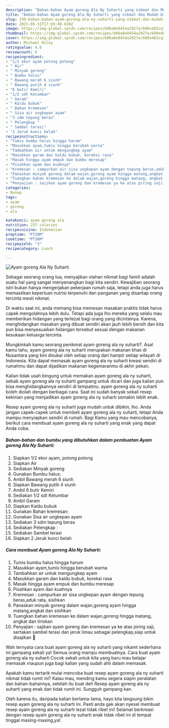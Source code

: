 ```yaml
---
description: "Bahan-bahan Ayam goreng Ala Ny Suharti yang nikmat dan Mudah Dibuat"
title: "Bahan-bahan Ayam goreng Ala Ny Suharti yang nikmat dan Mudah Dibuat"
slug: 199-bahan-bahan-ayam-goreng-ala-ny-suharti-yang-nikmat-dan-mudah-dibuat
date: 2021-05-31T17:03:49.630Z
image: https://img-global.cpcdn.com/recipes/b06a8e0454a2927e/680x482cq70/ayam-goreng-ala-ny-suharti-foto-resep-utama.jpg
thumbnail: https://img-global.cpcdn.com/recipes/b06a8e0454a2927e/680x482cq70/ayam-goreng-ala-ny-suharti-foto-resep-utama.jpg
cover: https://img-global.cpcdn.com/recipes/b06a8e0454a2927e/680x482cq70/ayam-goreng-ala-ny-suharti-foto-resep-utama.jpg
author: Michael Riley
ratingvalue: 4.6
reviewcount: 6
recipeingredient:
- "1/2 ekor ayam potong potong"
- " Air"
- " Minyak goreng"
- " Bumbu halus"
- " Bawang merah 6 siunh"
- " Bawang putih 4 siunh"
- "6 butir Kemiri"
- "1/2 sdt Ketumbar"
- " Garam"
- " Kaldu bubuk"
- " Bahan kremesan"
- " Sisa air ungkepan ayam"
- "3 sdm tepung beras"
- " Pelengkap "
- " Sambel terasi"
- "2 Jeruk kunci belah"
recipeinstructions:
- "Tumis bumbu halus hingga harum"
- "Masukkan ayam,tumis hingga berubah warna"
- "Tambahkan air untuk mengungkep ayam"
- "Masukkan garam dan kaldu bubuk, koreksi rasa"
- "Masak hingga ayam empuk dan bumbu meresap"
- "Pisahkan ayam dan kuahnya"
- "Kremesan : campurkan air sisa ungkepan ayam dengan tepung beras,aduk rata, sisihkan"
- "Panaskan minyak goreng dalam wajan,goreng ayam hingga matang,angkat dan sisihkan"
- "Tuangkan bahan kremesan ke dalam wajan,goreng hingga matang, angkat dan tiriskan"
- "Penyajian : sajikan ayam goreng dan kremesan ya ke atas piring saji, sertakan sambel terasi dan jeruk limau sebagai pelengkap,siap untuk disajikan 🤗"
categories:
- Resep
tags:
- ayam
- goreng
- ala

katakunci: ayam goreng ala 
nutrition: 237 calories
recipecuisine: Indonesian
preptime: "PT20M"
cooktime: "PT36M"
recipeyield: "3"
recipecategory: Lunch

---
```



![Ayam goreng Ala Ny Suharti](https://img-global.cpcdn.com/recipes/b06a8e0454a2927e/680x482cq70/ayam-goreng-ala-ny-suharti-foto-resep-utama.jpg)

Sebagai seorang orang tua, menyajikan olahan nikmat bagi famili adalah suatu hal yang sangat menyenangkan bagi kita sendiri. Kewajiban seorang istri bukan hanya mengerjakan pekerjaan rumah saja, tetapi anda juga harus memastikan keperluan nutrisi terpenuhi dan panganan yang disantap orang tercinta mesti nikmat.

Di waktu  saat ini, anda memang bisa memesan masakan praktis tidak harus capek mengolahnya lebih dulu. Tetapi ada juga lho mereka yang selalu mau memberikan hidangan yang terlezat bagi orang yang dicintainya. Karena, menghidangkan masakan yang dibuat sendiri akan jauh lebih bersih dan kita pun bisa menyesuaikan hidangan tersebut sesuai dengan makanan kesukaan keluarga tercinta. 



Mungkinkah kamu seorang penikmat ayam goreng ala ny suharti?. Asal kamu tahu, ayam goreng ala ny suharti merupakan makanan khas di Nusantara yang kini disukai oleh setiap orang dari hampir setiap wilayah di Indonesia. Kita dapat memasak ayam goreng ala ny suharti kreasi sendiri di rumahmu dan dapat dijadikan makanan kegemaranmu di akhir pekan.

Kalian tidak usah bingung untuk memakan ayam goreng ala ny suharti, sebab ayam goreng ala ny suharti gampang untuk dicari dan juga kalian pun bisa menghidangkannya sendiri di tempatmu. ayam goreng ala ny suharti boleh diolah dengan berbagai cara. Saat ini sudah banyak sekali resep kekinian yang menjadikan ayam goreng ala ny suharti semakin lebih enak.

Resep ayam goreng ala ny suharti juga mudah untuk dibikin, lho. Anda jangan capek-capek untuk membeli ayam goreng ala ny suharti, tetapi Anda mampu menyiapkan sendiri di rumah. Bagi Kamu yang mau mencobanya, berikut cara membuat ayam goreng ala ny suharti yang enak yang dapat Anda coba.

<!--inarticleads1-->

##### Bahan-bahan dan bumbu yang dibutuhkan dalam pembuatan Ayam goreng Ala Ny Suharti:

1. Siapkan 1/2 ekor ayam, potong potong
1. Siapkan  Air
1. Sediakan  Minyak goreng
1. Gunakan  Bumbu halus:
1. Ambil  Bawang merah 6 siunh
1. Siapkan  Bawang putih 4 siunh
1. Ambil 6 butir Kemiri
1. Sediakan 1/2 sdt Ketumbar
1. Ambil  Garam
1. Siapkan  Kaldu bubuk
1. Gunakan  Bahan kremesan:
1. Gunakan  Sisa air ungkepan ayam
1. Sediakan 3 sdm tepung beras
1. Sediakan  Pelengkap :
1. Sediakan  Sambel terasi
1. Siapkan 2 Jeruk kunci belah




<!--inarticleads2-->

##### Cara membuat Ayam goreng Ala Ny Suharti:

1. Tumis bumbu halus hingga harum
1. Masukkan ayam,tumis hingga berubah warna
1. Tambahkan air untuk mengungkep ayam
1. Masukkan garam dan kaldu bubuk, koreksi rasa
1. Masak hingga ayam empuk dan bumbu meresap
1. Pisahkan ayam dan kuahnya
1. Kremesan : campurkan air sisa ungkepan ayam dengan tepung beras,aduk rata, sisihkan
1. Panaskan minyak goreng dalam wajan,goreng ayam hingga matang,angkat dan sisihkan
1. Tuangkan bahan kremesan ke dalam wajan,goreng hingga matang, angkat dan tiriskan
1. Penyajian : sajikan ayam goreng dan kremesan ya ke atas piring saji, sertakan sambel terasi dan jeruk limau sebagai pelengkap,siap untuk disajikan 🤗




Wah ternyata cara buat ayam goreng ala ny suharti yang nikamt sederhana ini gampang sekali ya! Semua orang mampu membuatnya. Cara buat ayam goreng ala ny suharti Cocok sekali untuk kita yang baru mau belajar memasak maupun juga bagi kalian yang sudah ahli dalam memasak.

Apakah kamu tertarik mulai mencoba buat resep ayam goreng ala ny suharti nikmat tidak rumit ini? Kalau mau, mending kamu segera siapin peralatan dan bahan-bahannya, setelah itu buat deh Resep ayam goreng ala ny suharti yang enak dan tidak rumit ini. Sungguh gampang kan. 

Oleh karena itu, daripada kalian berlama-lama, hayo kita langsung bikin resep ayam goreng ala ny suharti ini. Pasti anda gak akan nyesel membuat resep ayam goreng ala ny suharti lezat tidak ribet ini! Selamat berkreasi dengan resep ayam goreng ala ny suharti enak tidak ribet ini di tempat tinggal masing-masing,ya!.

